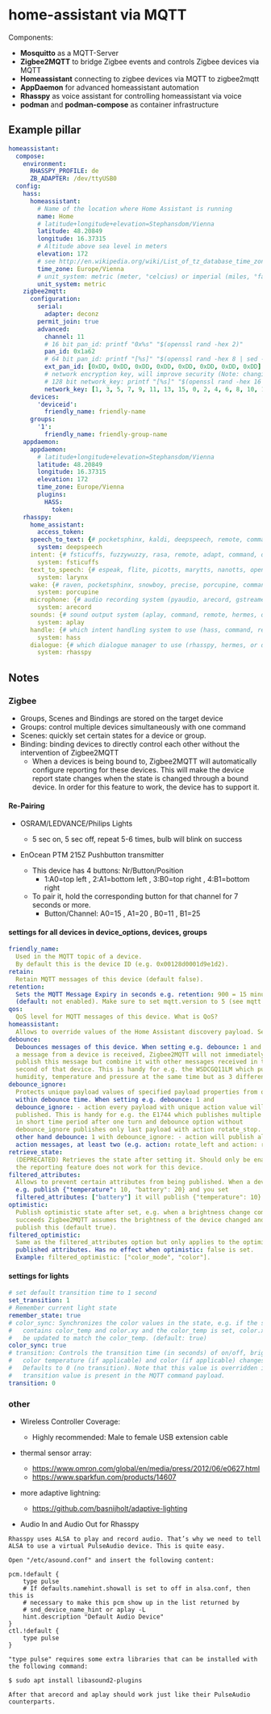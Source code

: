 # home-assistant via MQTT

Components:
+ **Mosquitto** as a MQTT-Server
+ **Zigbee2MQTT** to bridge Zigbee events and controls Zigbee devices via MQTT
+ **Homeassistant** connecting to zigbee devices via MQTT to zigbee2mqtt
+ **AppDaemon** for advanced homeassistant automation
+ **Rhasspy** as voice assistant for controlling homeassistant via voice
+ **podman** and **podman-compose** as container infrastructure

## Example pillar

```yaml
homeassistant:
  compose:
    environment:
      RHASSPY_PROFILE: de
      ZB_ADAPTER: /dev/ttyUSB0
  config:
    hass:
      homeassistant:
        # Name of the location where Home Assistant is running
        name: Home
        # latitude+longitude+elevation=Stephansdom/Vienna
        latitude: 48.20849
        longitude: 16.37315
        # Altitude above sea level in meters
        elevation: 172
        # see http://en.wikipedia.org/wiki/List_of_tz_database_time_zones
        time_zone: Europe/Vienna
        # unit_system: metric (meter, °celcius) or imperial (miles, °fahrenheit)
        unit_system: metric
    zigbee2mqtt:
      configuration:
        serial:
          adapter: deconz
        permit_join: true
        advanced:
          channel: 11
          # 16 bit pan_id: printf "0x%s" "$(openssl rand -hex 2)"
          pan_id: 0x1a62
          # 64 bit pan_id: printf "[%s]" "$(openssl rand -hex 8 | sed -r "s/(..)/0x\1, /g")"
          ext_pan_id: [0xDD, 0xDD, 0xDD, 0xDD, 0xDD, 0xDD, 0xDD, 0xDD]
          # network encryption key, will improve security (Note: changing requires repairing of all devices) (default: shown below)
          # 128 bit network_key: printf "[%s]" "$(openssl rand -hex 16 | sed -r "s/(..)/0x\1, /g")"
          network_key: [1, 3, 5, 7, 9, 11, 13, 15, 0, 2, 4, 6, 8, 10, 12, 13]
      devices:
        'deviceid':
          friendly_name: friendly-name
      groups:
        '1':
          friendly_name: friendly-group-name
    appdaemon:
      appdaemon:
        # latitude+longitude+elevation=Stephansdom/Vienna
        latitude: 48.20849
        longitude: 16.37315
        elevation: 172
        time_zone: Europe/Vienna
        plugins:
          HASS:
            token:
    rhasspy:
      home_assistant:
        access_token:
      speech_to_text: {# pocketsphinx, kaldi, deepspeech, remote, command, or dummy #}
        system: deepspeech
      intent: {# fsticuffs, fuzzywuzzy, rasa, remote, adapt, command, or dummy #}
        system: fsticuffs
      text_to_speech: {# espeak, flite, picotts, marytts, nanotts, opentts, wavenet	larynx, command, remote, command, hermes, or dummy #}
        system: larynx
      wake: {# raven, pocketsphinx, snowboy, precise, porcupine, command, hermes, or dummy #}
        system: porcupine
      microphone: {# audio recording system (pyaudio, arecord, gstreamer, or dummy) #}
        system: arecord
      sounds: {# sound output system (aplay, command, remote, hermes, or dummy) #}
        system: aplay
      handle: {# which intent handling system to use (hass, command, remote, command, or dummy #}
        system: hass
      dialogue: {# which dialogue manager to use (rhasspy, hermes, or dummy) #}
        system: rhasspy
```

## Notes

### Zigbee

+ Groups, Scenes and Bindings are stored on the target device
+ Groups: control multiple devices simultaneously with one command
+ Scenes: quickly set certain states for a device or group.
+ Binding: binding devices to directly control each other without the intervention of Zigbee2MQTT
  + When a devices is being bound to, Zigbee2MQTT will automatically configure reporting for these devices. This will make the device report state changes when the state is changed through a bound device. In order for this feature to work, the device has to support it.

#### Re-Pairing

+ OSRAM/LEDVANCE/Philips Lights
  + 5 sec on, 5 sec off, repeat 5-6 times, bulb will blink on success

+ EnOcean PTM 215Z Pushbutton transmitter
  + This device has 4 buttons: Nr/Button/Position
    + 1:A0=top left , 2:A1=bottom left , 3:B0=top right , 4:B1=bottom right
  + To pair it, hold the corresponding button for that channel for 7 seconds or more.
    + Button/Channel: A0=15 , A1=20 , B0=11 , B1=25

#### settings for all devices in device_options, devices, groups

```yaml
friendly_name:
  Used in the MQTT topic of a device.
  By default this is the device ID (e.g. 0x00128d0001d9e1d2).
retain:
  Retain MQTT messages of this device (default false).
retention:
  Sets the MQTT Message Expiry in seconds e.g. retention: 900 = 15 minutes
  (default: not enabled). Make sure to set mqtt.version to 5 (see mqtt configuration above)
qos:
  QoS level for MQTT messages of this device. What is QoS?
homeassistant:
  Allows to override values of the Home Assistant discovery payload. See example below.
debounce:
  Debounces messages of this device. When setting e.g. debounce: 1 and
  a message from a device is received, Zigbee2MQTT will not immediately
  publish this message but combine it with other messages received in that same
  second of that device. This is handy for e.g. the WSDCGQ11LM which publishes
  humidity, temperature and pressure at the same time but as 3 different messages.
debounce_ignore:
  Protects unique payload values of specified payload properties from overriding
  within debounce time. When setting e.g. debounce: 1 and
  debounce_ignore: - action every payload with unique action value will be
  published. This is handy for e.g. the E1744 which publishes multiple messages
  in short time period after one turn and debounce option without
  debounce_ignore publishes only last payload with action rotate_stop. On the
  other hand debounce: 1 with debounce_ignore: - action will publish all unique
  action messages, at least two (e.g. action: rotate_left and action: rotate_stop)
retrieve_state:
  (DEPRECATED) Retrieves the state after setting it. Should only be enabled when
  the reporting feature does not work for this device.
filtered_attributes:
  Allows to prevent certain attributes from being published. When a device would
  e.g. publish {"temperature": 10, "battery": 20} and you set
  filtered_attributes: ["battery"] it will publish {"temperature": 10}.
optimistic:
  Publish optimistic state after set, e.g. when a brightness change command
  succeeds Zigbee2MQTT assumes the brightness of the device changed and will
  publish this (default true).
filtered_optimistic:
  Same as the filtered_attributes option but only applies to the optimistic
  published attributes. Has no effect when optimistic: false is set.
  Example: filtered_optimistic: ["color_mode", "color"].
```

#### settings for lights
```yaml
# set default transition time to 1 second
set_transition: 1
# Remember current light state
remember_state: true
# color_sync: Synchronizes the color values in the state, e.g. if the state
#   contains color_temp and color.xy and the color_temp is set, color.xy will
#   be updated to match the color_temp. (default: true)
color_sync: true
# transition: Controls the transition time (in seconds) of on/off, brightness,
#   color temperature (if applicable) and color (if applicable) changes.
#   Defaults to 0 (no transition). Note that this value is overridden if a
#   transition value is present in the MQTT command payload.
transition: 0
```

### other

+ Wireless Controller Coverage:
  + Highly recommended: Male to female USB extension cable

+ thermal sensor array:
  + https://www.omron.com/global/en/media/press/2012/06/e0627.html
  + https://www.sparkfun.com/products/14607

+ more adaptive lightning:
  + https://github.com/basnijholt/adaptive-lighting

+ Audio In and Audio Out for Rhasspy
```
Rhasspy uses ALSA to play and record audio. That’s why we need to tell ALSA to use a virtual PulseAudio device. This is quite easy.

Open "/etc/asound.conf" and insert the following content:

pcm.!default {
    type pulse
    # If defaults.namehint.showall is set to off in alsa.conf, then this is
    # necessary to make this pcm show up in the list returned by
    # snd_device_name_hint or aplay -L
    hint.description "Default Audio Device"
}
ctl.!default {
    type pulse
}

"type pulse" requires some extra libraries that can be installed with the following command:

$ sudo apt install libasound2-plugins

After that arecord and aplay should work just like their PulseAudio counterparts.
```
